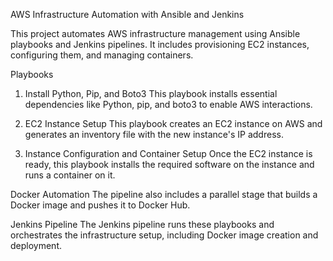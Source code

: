 AWS Infrastructure Automation with Ansible and Jenkins


This project automates AWS infrastructure management using Ansible playbooks and Jenkins pipelines. It includes provisioning EC2 instances, configuring them, and managing containers.

Playbooks
1. Install Python, Pip, and Boto3
This playbook installs essential dependencies like Python, pip, and boto3 to enable AWS interactions.

2. EC2 Instance Setup
This playbook creates an EC2 instance on AWS and generates an inventory file with the new instance's IP address.

3. Instance Configuration and Container Setup
Once the EC2 instance is ready, this playbook installs the required software on the instance and runs a container on it.

Docker Automation
The pipeline also includes a parallel stage that builds a Docker image and pushes it to Docker Hub.

Jenkins Pipeline
The Jenkins pipeline runs these playbooks and orchestrates the infrastructure setup, including Docker image creation and deployment.

